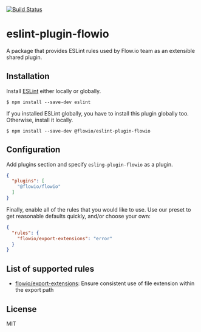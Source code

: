[![Build Status](https://travis-ci.org/flowcommerce/eslint-plugin-flowio.svg?branch=master)](https://travis-ci.org/flowcommerce/eslint-plugin-flowio)

# eslint-plugin-flowio

A package that provides ESLint rules used by Flow.io team as an extensible shared plugin.

## Installation

Install [ESLint](https://github.com/eslint/eslint) either locally or globally.

```
$ npm install --save-dev eslint
```

If you installed ESLint globally, you have to install this plugin globally too.
Otherwise, install it locally.

```
$ npm install --save-dev @flowio/eslint-plugin-flowio
```

## Configuration

Add plugins section and specify `esling-plugin-flowio` as a plugin.

```json
{
  "plugins": [
    "@flowio/flowio"
  ]
}
```

Finally, enable all of the rules that you would like to use. Use our preset to
get reasonable defaults quickly, and/or choose your own:

```json
{
  "rules": {
    "flowio/export-extensions": "error"
  }
}
```

## List of supported rules

* [flowio/export-extensions](docs/rules/export-extensions.md): Ensure consistent use of file extension within the export path

## License

MIT

